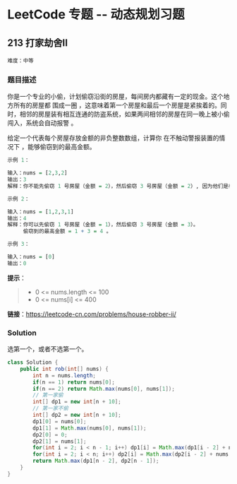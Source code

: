 # LeetCode 专题 -- 动态规划习题

## 213 打家劫舍II

`难度：中等`

### 题目描述

你是一个专业的小偷，计划偷窃沿街的房屋，每间房内都藏有一定的现金。这个地方所有的房屋都 围成一圈 ，这意味着第一个房屋和最后一个房屋是紧挨着的。同时，相邻的房屋装有相互连通的防盗系统，如果两间相邻的房屋在同一晚上被小偷闯入，系统会自动报警 。

给定一个代表每个房屋存放金额的非负整数数组，计算你 在不触动警报装置的情况下 ，能够偷窃到的最高金额。

```r
示例 1：

输入：nums = [2,3,2]
输出：3
解释：你不能先偷窃 1 号房屋（金额 = 2），然后偷窃 3 号房屋（金额 = 2）, 因为他们是相邻的。

示例 2：

输入：nums = [1,2,3,1]
输出：4
解释：你可以先偷窃 1 号房屋（金额 = 1），然后偷窃 3 号房屋（金额 = 3）。
     偷窃到的最高金额 = 1 + 3 = 4 。

示例 3：

输入：nums = [0]
输出：0
```

**提示**：

> - 0 <= nums.length <= 100
> - 0 <= nums[i] <= 400

**链接**：https://leetcode-cn.com/problems/house-robber-ii/

### Solution

选第一个，或者不选第一个。

```java
class Solution {
    public int rob(int[] nums) {
        int n = nums.length;
        if(n == 1) return nums[0];
        if(n == 2) return Math.max(nums[0], nums[1]);
        // 第一家偷
        int[] dp1 = new int[n + 10];
        // 第一家不偷
        int[] dp2 = new int[n + 10];
        dp1[0] = nums[0];
        dp1[1] = Math.max(nums[0], nums[1]);
        dp2[0] = 0;
        dp2[1] = nums[1];
        for(int i = 2; i < n - 1; i++) dp1[i] = Math.max(dp1[i - 2] + nums[i], dp1[i - 1]);
        for(int i = 2; i < n; i++) dp2[i] = Math.max(dp2[i - 2] + nums[i], dp2[i - 1]);
        return Math.max(dp1[n - 2], dp2[n - 1]);   
    }
}
```